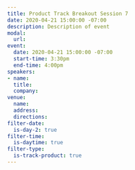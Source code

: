 ```yaml
---
title: Product Track Breakout Session 7
date: 2020-04-21 15:00:00 -07:00
description: Description of event
modal:
  url: 
event:
  date: 2020-04-21 15:00:00 -07:00
  start-time: 3:30pm
  end-time: 4:00pm
speakers:
- name: 
  title: 
  company: 
venue:
  name: 
  address: 
  directions: 
filter-date:
  is-day-2: true
filter-time:
  is-daytime: true
filter-type:
  is-track-product: true
---
```


